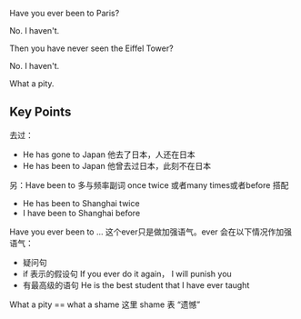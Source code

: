 Have you ever been to Paris?

No. I haven't.

Then you have never seen the Eiffel Tower?

No. I haven't.

What a pity.

## Key Points

去过：
- He has gone to Japan 他去了日本，人还在日本
- He has been to Japan 他曾去过日本，此刻不在日本

另：Have been to 多与频率副词 once twice 或者many times或者before 搭配
- He has been to Shanghai twice 
- I have been to Shanghai before

Have you ever been to ... 这个ever只是做加强语气。ever 会在以下情况作加强语气：
- 疑问句
- if 表示的假设句 If you ever do it again， I will punish you
- 有最高级的语句 He is the best student that I have ever taught

What a pity == what a shame 这里 shame 表 “遗憾”

